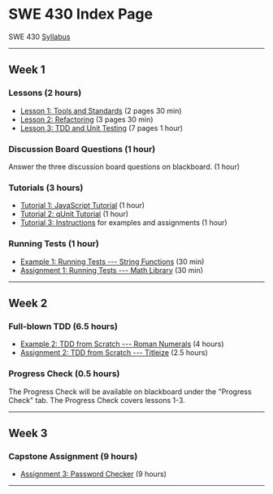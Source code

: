 SWE 430 Index Page
========================================================================


SWE 430 [Syllabus](syllabus.html)


- - - - - -
Week 1
------


### Lessons (2 hours) ###

- [Lesson 1:  Tools and Standards](lesson1.html)
  (2 pages 30 min)
- [Lesson 2:  Refactoring](lesson2.html)
  (3 pages 30 min)
- [Lesson 3:  TDD and Unit Testing](lesson3.html)
  (7 pages 1 hour)


### Discussion Board Questions (1 hour) ###

Answer the three discussion board questions on blackboard. (1 hour)


### Tutorials (3 hours) ###

- [Tutorial 1: JavaScript Tutorial](javascript-tutorial.html)
  (1 hour)
- [Tutorial 2: qUnit Tutorial](qunit-tutorial.html)
  (1 hour)
- [Tutorial 3: Instructions](instructions.html)
  for examples and assignments
  (1 hour)


### Running Tests (1 hour) ###

- [Example 1: Running Tests --- String Functions](example1.html)
  (30 min)
- [Assignment 1: Running Tests --- Math Library](assignment1.html)
  (30 min)


- - - - - -
Week 2
-----------


### Full-blown TDD (6.5 hours) ###

- [Example 2: TDD from Scratch --- Roman Numerals](example2.html)
  (4 hours)
- [Assignment 2: TDD from Scratch --- Titleize](assignment2.html)
  (2.5 hours)


### Progress Check (0.5 hours) ###

The Progress Check will be available on blackboard under 
the "Progress Check" tab.  The Progress Check covers lessons 1-3.


- - - - - -
Week 3
---------


### Capstone Assignment (9 hours) ###

- [Assignment 3: Password Checker](assignment3.html)
   (9 hours)


- - - - - -

